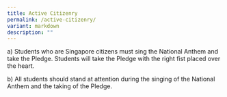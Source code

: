 ```yaml
---
title: Active Citizenry
permalink: /active-citizenry/
variant: markdown
description: ""
---
```

<p>a) Students who are Singapore citizens must sing the National Anthem and
take the Pledge. Students will take the Pledge with the right fist placed
over the heart.</p>
<p>b) All students should stand at attention during the singing of the National
Anthem and the taking of the Pledge.</p>